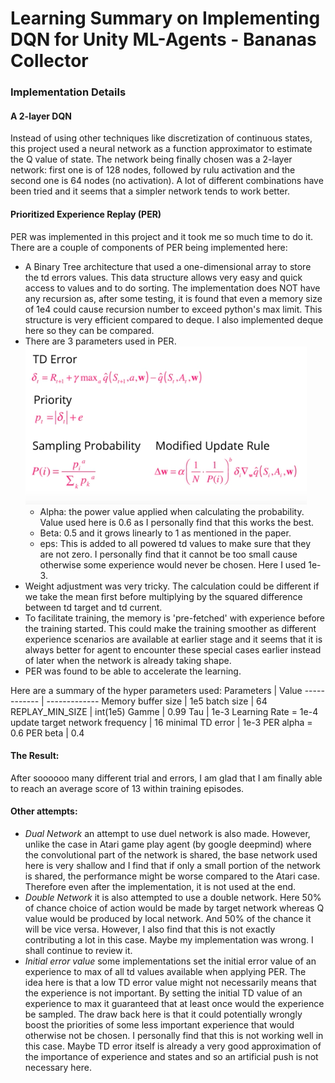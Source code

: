 
# Learning Summary on Implementing DQN for Unity ML-Agents - Bananas Collector

### Implementation Details

#### A 2-layer DQN
Instead of using other techniques like discretization of continuous states, this project used a neural network as a function approximator to estimate the Q value of state. The network being finally chosen was a 2-layer network: first one is of 128 nodes, followed by rulu activation and the second one is 64 nodes (no activation). A lot of different combinations have been tried and it seems that a simpler network tends to work better.

#### Prioritized Experience Replay (PER)
PER was implemented in this project and it took me so much time to do it. There are a couple of components of PER being implemented here:
- A Binary Tree architecture that used a one-dimensional array to store the td errors values. This data structure allows very easy and quick access to values and to do sorting. The implementation does NOT have any recursion as, after some testing, it is found that even a memory size of 1e4 could cause recursion number to exceed python's max limit. This structure is very efficient compared to deque. I also implemented deque here so they can be compared.
- There are 3 parameters used in PER.
![PER formula](https://github.com/chihoxtra/dqn_unity_navigation/blob/master/per_formula.png)
  - Alpha: the power value applied when calculating the probability. Value used here is 0.6 as I personally find that this works the best.
  - Beta: 0.5 and it grows linearly to 1 as mentioned in the paper.
  - eps: This is added to all powered td values to make sure that they are not zero. I personally find that it cannot be too small cause otherwise some experience would never be chosen. Here I used 1e-3.
- Weight adjustment was very tricky. The calculation could be different if we take the mean first before multiplying by the squared difference between td target and td current.
- To facilitate training, the memory is 'pre-fetched' with experience before the training started. This could make the training smoother as different experience scenarios are available at earlier stage and it seems that it is always better for agent to encounter these special cases earlier instead of later when the network is already taking shape.
- PER was found to be able to accelerate the learning.
<p>
Here are a summary of the hyper parameters used:
Parameters | Value
------------ | -------------
Memory buffer size  | 1e5        
batch size  |  64
REPLAY_MIN_SIZE  |  int(1e5)   
Gamme  | 0.99                  
Tau  | 1e-3                    
Learning Rate = 1e-4  
update target network frequency  | 16    
minimal TD error  |  1e-3         
PER alpha = 0.6          
PER beta  |  0.4     

#### The Result:
After soooooo many different trial and errors, I am glad that I am finally able to reach an average score of 13 within training episodes.     

#### Other attempts:
- *Dual Network* an attempt to use duel network is also made. However, unlike the case in Atari game play agent (by google deepmind) where the convolutional part of the network is shared, the base network used here is very shallow and I find that if only a small portion of the network is shared, the performance might be worse compared to the Atari case. Therefore even after the implementation, it is not used at the end.
- *Double Network* it is also attempted to use a double network. Here 50% of chance choice of action would be made by target network whereas Q value would be produced by local network. And 50% of the chance it will be vice versa. However, I also find that this is not exactly contributing a lot in this case. Maybe my implementation was wrong. I shall continue to review it.
- *Initial error value* some implementations set the initial error value of an experience to max of all td values available when applying PER. The idea here is that a low TD error value might not necessarily means that the experience is not important. By setting the initial TD value of an experience to max it guaranteed that at least once would the experience be sampled. The draw back here is that it could potentially wrongly boost the priorities of some less important experience that would otherwise not be chosen. I personally find that this is not working well in this case. Maybe TD error itself is already a very good approximation of the importance of experience and states and so an artificial push is not necessary here.
